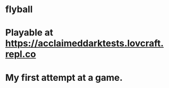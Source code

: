 # flyball

# Playable at https://acclaimeddarktests.lovcraft.repl.co

# My first attempt at a game.

